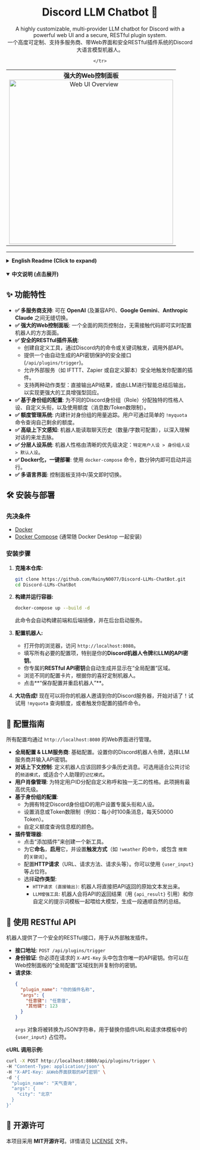<div align="center">
  <h1>Discord LLM Chatbot 🤖</h1>
  <p>
    A highly customizable, multi-provider LLM chatbot for Discord with a powerful web UI and a secure, RESTful plugin system.
    <br />
    一个高度可定制、支持多服务商、带Web界面和安全RESTful插件系统的Discord大语言模型机器人。
  </p>
  <table>
    <tr>
      <td align="center">
        <b>强大的Web控制面板</b><br>
        <img src="https://cdn.discordapp.com/attachments/1341259395396272180/1395303769310363709/Opera__2025-07-17_151639_127.0.0.1.png?ex=6879f566&is=6878a3e6&hm=a320ffe6a9b7dff856ebe93b431de1c02b9a2ea4f584832fc986d0585917dc2f&" alt="Web UI Overview" width="440">
      </td>
      
    </tr>
  </table>
</div>
 
---
 
<details>
<summary><strong>English Readme (Click to expand)</strong></summary>

## ✨ Features

- **✅ Multi-Provider Support**: Seamlessly switch between **OpenAI** (and compatible APIs), **Google Gemini**, and **Anthropic Claude**.
- **✅ Powerful Web UI**: A comprehensive control panel to configure every aspect of the bot in real-time without touching code.
- **✅ Secure RESTful Plugin System**:
    -   Create custom tools that call external APIs, triggered by commands or keywords in Discord.
    -   Exposes a secure endpoint (`/api/plugins/trigger`) protected by an auto-generated API Key.
    -   Allows external services (like IFTTT, Zapier, or custom scripts) to securely trigger your plugins.
    -   Supports two action types: direct HTTP output or LLM-augmented summaries for smarter responses.
- **✅ Role-Based Configuration**: Assign unique personalities, custom titles, and usage quotas (message/token limits) to different Discord roles.
- **✅ Quota Management**: Built-in usage tracking for roles. Users can check their remaining quota with a simple `!myquota` command.
- **✅ Advanced Context Awareness**: The bot reads chat history (configurable limits) to understand conversations deeply.
- **✅ Layered Persona System**: The bot's personality is determined by a clear priority: `User-specific Persona > Role-based Persona > Default Persona`.
- **✅ Dockerized & Easy Setup**: Get up and running in minutes with a single `docker-compose` command.
- **✅ Multilingual UI**: Switch between English and Chinese on the fly.

## 🛠️ Setup & Installation

### Prerequisites

- [Docker](https://www.docker.com/get-started)
- [Docker Compose](https://docs.docker.com/compose/install/)

### Installation

1.  **Clone the repository:**
    ```sh
    git clone https://github.com/RainyN0077/Discord-LLMs-ChatBot.git
    cd Discord-LLMs-ChatBot
    ```

2.  **Build and run the containers:**
    ```sh
    docker-compose up --build -d
    ```

3.  **Configure the bot:**
    - Open your web browser and navigate to `http://localhost:8080`.
    - Fill in all the required configurations, especially your **Discord Bot Token** and **LLM API Key**.
    - Your unique **RESTful API Key** will be automatically generated and displayed in the "Global Configuration" section.
    - Explore the different configuration cards to customize the bot to your liking.
    - Click **"Save Configuration & Restart Bot"**.

4.  **You're all set!** Invite your bot to your Discord server and start chatting! Use `!myquota` to check your limits or trigger a plugin you've configured.

## 🔧 Configuration Guide

All configurations are managed through the web UI at `http://localhost:8080`.

-   **Global & LLM Provider**: The basics. Set your Discord Bot Token, choose your LLM provider, and enter the corresponding API Key.
-   **Context Control**: Define how many past messages the bot should read for context. Use `Channel Mode` for public discussions or `Memory Mode` for a personal assistant style.
-   **User Portraits**: Assign a custom nickname and a unique personality to a specific user ID. This has the highest priority.
-   **Role-Based Configuration**:
    -   Assign a custom title and personality to users with a specific Discord Role ID.
    -   Set message or token limits (e.g., 100 messages per hour, 50,000 tokens per day).
    -   Customize the color of the quota embed.
-   **Plugin Manager**:
    -   Click "Add Plugin" to create a new tool.
    -   **Name** it, **Enable** it, and set a **Trigger Type** (`Command` like `!weather` or `Keyword` like `search for`).
    -   Set up the **HTTP Request** (URL, method, headers). You can use placeholders like `{user_input}`.
    -   Choose an **Action Type**:
        -   `HTTP Request (Direct Output)`: The bot will post the raw API response.
        -   `LLM-Augmented Tool`: The bot will feed the API response to the LLM with your custom prompt template (using `{api_result}`) to generate a natural language summary.

## 🔌 Using the RESTful API

This bot exposes a secure RESTful endpoint to trigger plugins externally.

-   **Endpoint**: `POST /api/plugins/trigger`
-   **Authentication**: You must include your unique API Key in the `X-API-Key` header of your request. You can find and copy your key in the "Global Configuration" section of the web UI.
-   **Request Body**:
    ```json
    {
      "plugin_name": "Your Plugin Name",
      "args": {
        "any_key": "any_value",
        "another_key": 123
      }
    }
    ```
    The `args` object will be converted to a JSON string and used to replace the `{user_input}` placeholder in your plugin's URL and body templates.

**Example using cURL:**
```sh
curl -X POST http://localhost:8080/api/plugins/trigger \
-H "Content-Type: application/json" \
-H "X-API-Key: YOUR_GENERATED_API_KEY_FROM_UI" \
-d '{
  "plugin_name": "Weather Check",
  "args": {
    "city": "London"
  }
}'
```

## 📄 License

This project is licensed under the **MIT License**. See the [LICENSE](LICENSE) file for details.

</details>

<br>

<details open>
<summary><strong>中文说明 (点击展开)</strong></summary>

## ✨ 功能特性

- **✅ 多服务商支持**: 可在 **OpenAI** (及兼容API)、**Google Gemini**、**Anthropic Claude** 之间无缝切换。
- **✅ 强大的Web控制面板**: 一个全面的网页控制台，无需接触代码即可实时配置机器人的方方面面。
- **✅ 安全的RESTful插件系统**:
    -   创建自定义工具，通过Discord内的命令或关键词触发，调用外部API。
    -   提供一个由自动生成的API密钥保护的安全接口 (`/api/plugins/trigger`)。
    -   允许外部服务（如 IFTTT、Zapier 或自定义脚本）安全地触发你配置的插件。
    -   支持两种动作类型：直接输出API结果，或由LLM进行智能总结后输出，以实现更强大的工具增强型回应。
- **✅ 基于身份组的配置**: 为不同的Discord身份组（Role）分配独特的性格人设、自定义头衔，以及使用额度（消息数/Token数限制）。
- **✅ 额度管理系统**: 内建针对身份组的用量追踪。用户可通过简单的 `!myquota` 命令查询自己剩余的额度。
- **✅ 高级上下文感知**: 机器人能读取聊天历史（数量/字数可配置），以深入理解对话的来龙去脉。
- **✅ 分层人设系统**: 机器人性格由清晰的优先级决定：`特定用户人设 > 身份组人设 > 默认人设`。
- **✅ Docker化，一键部署**: 使用 `docker-compose` 命令，数分钟内即可启动并运行。
- **✅ 多语言界面**: 控制面板支持中/英文即时切换。

## 🛠️ 安装与部署

### 先决条件

- [Docker](https://www.docker.com/get-started)
- [Docker Compose](https://docs.docker.com/compose/install/) (通常随 Docker Desktop 一起安装)

### 安装步骤

1.  **克隆本仓库:**
    ```sh
    git clone https://github.com/RainyN0077/Discord-LLMs-ChatBot.git
    cd Discord-LLMs-ChatBot
    ```

2.  **构建并运行容器:**
    ```sh
    docker-compose up --build -d
    ```
    此命令会自动构建前端和后端镜像，并在后台启动服务。

3.  **配置机器人:**
    - 打开你的浏览器，访问 `http://localhost:8080`。
    - 填写所有必要的配置项，特别是你的**Discord机器人令牌**和**LLM的API密钥**。
    - 你专属的**RESTful API密钥**会自动生成并显示在“全局配置”区域。
    - 浏览不同的配置卡片，根据你的喜好定制机器人。
    - 点击**“保存配置并重启机器人”**。

4.  **大功告成!** 现在可以将你的机器人邀请到你的Discord服务器，开始对话了！试试用 `!myquota` 查询额度，或者触发你配置的插件命令。

## 🔧 配置指南

所有配置均通过 `http://localhost:8080` 的Web界面进行管理。

-   **全局配置 & LLM服务商**: 基础配置。设置你的Discord机器人令牌，选择LLM服务商并输入API密钥。
-   **对话上下文控制**: 定义机器人应该回顾多少条历史消息。可选用适合公共讨论的`频道模式`，或适合个人助理的`记忆模式`。
-   **用户肖像管理**: 为特定用户ID分配自定义称呼和独一无二的性格。此项拥有最高优先级。
-   **基于身份组的配置**:
    -   为拥有特定Discord身份组ID的用户设置专属头衔和人设。
    -   设置消息或Token数限制（例如：每小时100条消息，每天50000 Token）。
    -   自定义额度查询信息框的颜色。
-   **插件管理器**:
    -   点击“添加插件”来创建一个新工具。
    -   为它**命名**，**启用**它，并设置**触发方式**（如 `!weather` 的`命令`，或包含 `搜索` 的`关键词`）。
    -   配置**HTTP请求**（URL、请求方法、请求头等）。你可以使用 `{user_input}` 等占位符。
    -   选择**动作类型**:
        -   `HTTP请求 (直接输出)`: 机器人将直接把API返回的原始文本发出来。
        -   `LLM增强工具`: 机器人会将API的返回结果（用 `{api_result}` 引用）和你自定义的提示词模板一起喂给大模型，生成一段通顺自然的总结。

## 🔌 使用 RESTful API

机器人提供了一个安全的RESTful接口，用于从外部触发插件。

-   **接口地址**: `POST /api/plugins/trigger`
-   **身份验证**: 你必须在请求的 `X-API-Key` 头中包含你唯一的API密钥。你可以在Web控制面板的“全局配置”区域找到并复制你的密钥。
-   **请求体**:
    ```json
    {
      "plugin_name": "你的插件名称",
      "args": {
        "任意键": "任意值",
        "其他键": 123
      }
    }
    ```
    `args` 对象将被转换为JSON字符串，用于替换你插件URL和请求体模板中的 `{user_input}` 占位符。

**cURL 调用示例:**
```sh
curl -X POST http://localhost:8080/api/plugins/trigger \
-H "Content-Type: application/json" \
-H "X-API-Key: 从Web界面获取的API密钥" \
-d '{
  "plugin_name": "天气查询",
  "args": {
    "city": "北京"
  }
}'
```

## 📄 开源许可

本项目采用 **MIT开源许可**。详情请见 [LICENSE](LICENSE) 文件。

</details>